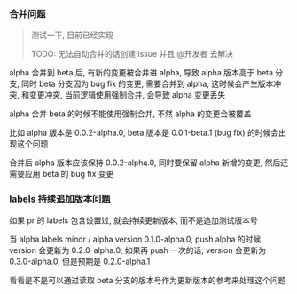### 合并问题

> 测试一下, 目前已经实现
> 
> TODO: 无法自动合并的话创建 issue 并且 @开发者 去解决

alpha 合并到 beta 后, 有新的变更被合并进 alpha, 导致 alpha 版本高于 beta 分支, 同时 beta 分支因为 bug fix 的变更, 需要合并到 alpha, 这时候会产生版本冲突, 和变更冲突, 当前逻辑使用强制合并, 会导致 alpha 变更丢失

alpha 合并 beta 的时候不能使用强制合并, 不然 alpha 的变更会被覆盖

比如 alpha 版本是 0.0.2-alpha.0, beta 版本是 0.0.1-beta.1 (bug fix) 的时候会出现这个问题

合并后 alpha 版本应该保持 0.0.2-alpha.0, 同时要保留 alpha 新增的变更, 然后还需要应用 beta 的 bug fix 变更

### labels 持续追加版本问题

如果 pr 的 labels 包含设置过, 就会持续更新版本, 而不是追加测试版本号

当 alpha labels minor / alpha version 0.1.0-alpha.0, push alpha 的时候 version 会更新为 0.2.0-alpha.0, 如果再 push 一次的话, version 会更新为 0.3.0-alpha.0, 但是预期是 0.2.0-alpha.1

看看是不是可以通过读取 beta 分支的版本号作为更新版本的参考来处理这个问题
